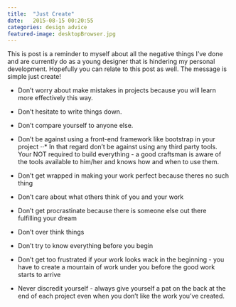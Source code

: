 ```yaml
---
title:  "Just Create"
date:   2015-08-15 00:20:55
categories: design advice
featured-image: desktopBrowser.jpg
---
```

This is post is a reminder to myself about all the negative things I’ve done and are currently do as a young designer that is hindering my personal development. Hopefully you can relate to this post as well. The message is simple just create!

* Don’t worry about make mistakes in projects because you will learn more effectively this way.
* Don’t hesitate to write things down.

* Don’t compare yourself to anyone else.
* Don’t be against using a front-end framework like bootstrap in your project
⋅⋅* In that regard don’t be against using any third party tools. Your NOT required to build everything - a good craftsman is aware of the tools available to him/her and knows how and when to use them.
* Don’t get wrapped in making your work perfect because theres no such thing
* Don’t care about what others think of you and your work
* Don’t get procrastinate because there is someone else out there fulfilling your dream
* Don’t over think things
* Don’t try to know everything before you begin
* Don’t get too frustrated if your work looks wack in the beginning - you have to create a mountain of work under you before the good work starts to arrive
* Never discredit yourself - always give yourself a pat on the back at the end of each project even when you don’t like the work you’ve created.
